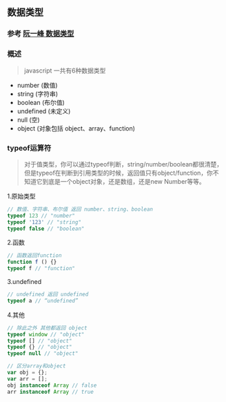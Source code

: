 ## 数据类型

### 参考 [阮一峰 数据类型](http://javascript.ruanyifeng.com/grammar/types.html)

### 概述

> javascript 一共有6种数据类型

* number (数值)
* string (字符串)
* boolean (布尔值)
* undefined (未定义)
* null (空)
* object (对象包括 object、array、function)

### typeof运算符
> 对于值类型，你可以通过typeof判断，string/number/boolean都很清楚，但是typeof在判断到引用类型的时候，返回值只有object/function，你不知道它到底是一个object对象，还是数组，还是new Number等等。

1.原始类型

```js
// 数值、字符串、布尔值 返回 number、string、boolean
typeof 123 // "number"
typeof '123' // "string"
typeof false // "boolean"
```

2.函数

```js
// 函数返回function
function f () {}
typeof f // "function"
```

3.undefined

```js
// undefined 返回 undefined
typeof a // “undefined”
```

4.其他

```js
// 除此之外 其他都返回 object
typeof window // "object"
typeof [] // "object"
typeof {} // "object"
typeof null // "object"
```

```js
// 区分array和object
var obj = {};
var arr = [];
obj instanceof Array // false
arr instanceof Array // true
```
